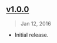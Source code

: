 ## [v1.0.0]
> Jan 12, 2016

- Initial release.

[v1.0.0]: https://github.com/rstacruz/tape-eslint/tree/v1.0.0
